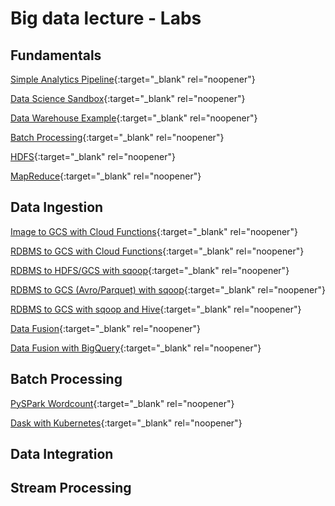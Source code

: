 # Big data lecture - Labs
## Fundamentals
[Simple Analytics Pipeline](https://pkuep.github.io/pk-bigdata/fundamentals_simple_analytics_pipeline){:target="_blank" rel="noopener"}

[Data Science Sandbox](https://pkuep.github.io/pk-bigdata/fundamentals_data_science_sandbox){:target="_blank" rel="noopener"}

[Data Warehouse Example](https://pkuep.github.io/pk-bigdata/fundamentals_data_warehouse_example){:target="_blank" rel="noopener"}

[Batch Processing](https://pkuep.github.io/pk-bigdata/fundamentals_batch_processing){:target="_blank" rel="noopener"}

[HDFS](https://pkuep.github.io/pk-bigdata/fundamentals_hdfs){:target="_blank" rel="noopener"}

[MapReduce](https://pkuep.github.io/pk-bigdata/fundamentals_mapreduce){:target="_blank" rel="noopener"}

## Data Ingestion

[Image to GCS with Cloud Functions](https://pkuep.github.io/pk-bigdata/batch_ingestion_cloudfunctionimage){:target="_blank" rel="noopener"}

[RDBMS to GCS with Cloud Functions](https://pkuep.github.io/pk-bigdata/batch_ingestion_cloudfunctionrdbms){:target="_blank" rel="noopener"}

[RDBMS to HDFS/GCS with sqoop](https://pkuep.github.io/pk-bigdata/batch_ingestion_sqoop){:target="_blank" rel="noopener"}

[RDBMS to GCS (Avro/Parquet) with sqoop](https://pkuep.github.io/pk-bigdata/batch_ingestion_sqoop_avroparquet){:target="_blank" rel="noopener"}

[RDBMS to GCS with sqoop and Hive](https://pkuep.github.io/pk-bigdata/batch_ingestion_sqoop_hive){:target="_blank" rel="noopener"}

[Data Fusion](https://pkuep.github.io/pk-bigdata/batch_ingestion_datafusion){:target="_blank" rel="noopener"}

[Data Fusion with BigQuery](https://pkuep.github.io/pk-bigdata/batch_ingestion_datafusion_bigquery){:target="_blank" rel="noopener"}



## Batch Processing

[PySPark Wordcount](https://pkuep.github.io/pk-bigdata/batch_processing_pyspark_wordcount){:target="_blank" rel="noopener"}

[Dask with Kubernetes](https://pkuep.github.io/pk-bigdata/batch_processing_dask){:target="_blank" rel="noopener"}

## Data Integration

## Stream Processing
